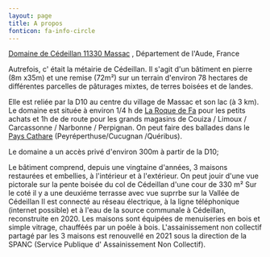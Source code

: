 ```yaml
---
layout: page
title: A propos 
fonticon: fa-info-circle
---
```


[Domaine de Cédeillan 11330 Massac](https://goo.gl/maps/aemZAMJKPht5VQwW9) , Département de l'Aude, France

Autrefois, c' était la métairie de Cédeillan. 
Il s'agit d'un bâtiment en pierre (8m x35m) et une remise (72m²) sur un terrain d'environ 78 hectares de différentes parcelles de pâturages mixtes,
de terres boisées et de landes.

Elle est reliée par la D10 au centre du village de Massac et son lac (à 3 km).
Le domaine est située  à environ 1/4 h de [La Roque de Fa](http://www.laroquedefa.fr/) pour les petits achats et 1h de de route pour les grands magasins de Couiza / Limoux / Carcassonne / Narbonne / Perpignan.
On peut faire des ballades dans le [Pays Cathare](https://www.payscathare.org/les-sites) (Peyréperthuse/Cucugnan /Quéribus).

Le domaine a un accès privé d'environ 300m à partir de la D10;

Le bâtiment comprend, depuis une vingtaine d'années, 3 maisons restaurées et embellies, à l'intérieur et à l'extérieur.
On peut jouir d'une vue pictorale sur la pente boisée du col de Cédeillan d'une cour de 330 m²
Sur le coté il y a une deuxiéme terrasse avec vue suprrbe  sur la Vallée de Cédeillan
Il est connecté au réseau électrique, à la ligne téléphonique (internet possible) et à l'eau de la source communale à Cédeillan, reconstruite en 2020. Les maisons sont équipées de menuiseries en bois et simple vitrage, chaufféés par un poêle à bois. L'assainissement non collectif partagé par les 3 maisons est renouvellé en 2021 sous la direction de la SPANC (Service Publique d' Assainissement Non Collectif).
